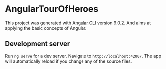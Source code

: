 # AngularTourOfHeroes

This project was generated with [Angular CLI](https://github.com/angular/angular-cli) version 9.0.2. And aims at applying the basic concepts of Angular.

## Development server

Run `ng serve` for a dev server. Navigate to `http://localhost:4200/`. The app will automatically reload if you change any of the source files.

